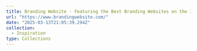 ```yaml
---
title: Branding Website · Featuring the Best Branding Websites on the Internet
url: "https://www.brandingwebsite.com/"
date: "2025-03-13T21:05:39.294Z"
collection:
  - Inspiration
type: Collections
---
```

